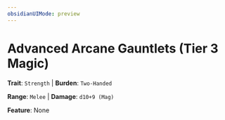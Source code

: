 ```yaml
---
obsidianUIMode: preview
---
```

# Advanced Arcane Gauntlets (Tier 3 Magic)

**Trait**: `Strength` | **Burden**: `Two-Handed`

**Range**: `Melee` | **Damage**: `d10+9 (Mag)`

**Feature**: None